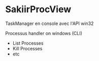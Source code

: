 # SakiirProcView
TaskManager en console avec l'API win32

Processus handler on windows (CLI) 
- List Processes
- Kill Processes
- etc 
